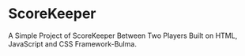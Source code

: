 # ScoreKeeper

A Simple Project of ScoreKeeper Between Two Players Built on HTML, JavaScript and CSS Framework-Bulma.
